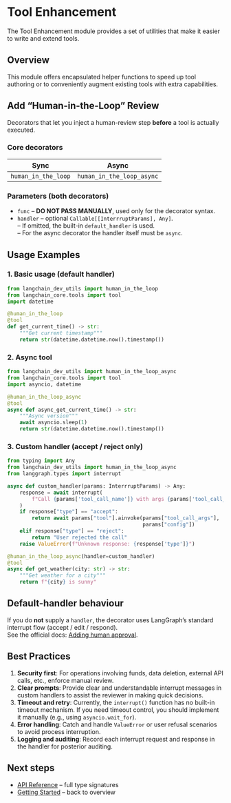 # Tool Enhancement

The Tool Enhancement module provides a set of utilities that make it easier to write and extend tools.

## Overview

This module offers encapsulated helper functions to speed up tool authoring or to conveniently augment existing tools with extra capabilities.

## Add “Human-in-the-Loop” Review

Decorators that let you inject a human-review step **before** a tool is actually executed.

### Core decorators

| Sync                | Async                     |
| ------------------- | ------------------------- |
| `human_in_the_loop` | `human_in_the_loop_async` |

### Parameters (both decorators)

- `func` – **DO NOT PASS MANUALLY**, used only for the decorator syntax.
- `handler` – optional `Callable[[InterrruptParams], Any]`.  
  – If omitted, the built-in `default_handler` is used.  
  – For the async decorator the handler itself must be `async`.

## Usage Examples

### 1. Basic usage (default handler)

```python
from langchain_dev_utils import human_in_the_loop
from langchain_core.tools import tool
import datetime

@human_in_the_loop
@tool
def get_current_time() -> str:
    """Get current timestamp"""
    return str(datetime.datetime.now().timestamp())
```

### 2. Async tool

```python
from langchain_dev_utils import human_in_the_loop_async
from langchain_core.tools import tool
import asyncio, datetime

@human_in_the_loop_async
@tool
async def async_get_current_time() -> str:
    """Async version"""
    await asyncio.sleep(1)
    return str(datetime.datetime.now().timestamp())
```

### 3. Custom handler (accept / reject only)

```python
from typing import Any
from langchain_dev_utils import human_in_the_loop_async
from langgraph.types import interrupt

async def custom_handler(params: InterrruptParams) -> Any:
    response = await interrupt(
        f"Call {params['tool_call_name']} with args {params['tool_call_args']}?"
    )
    if response["type"] == "accept":
        return await params["tool"].ainvoke(params["tool_call_args"],
                                            params["config"])
    elif response["type"] == "reject":
        return "User rejected the call"
    raise ValueError(f"Unknown response: {response['type']}")

@human_in_the_loop_async(handler=custom_handler)
@tool
async def get_weather(city: str) -> str:
    """Get weather for a city"""
    return f"{city} is sunny"
```

## Default-handler behaviour

If you do **not** supply a `handler`, the decorator uses LangGraph’s standard interrupt flow (accept / edit / respond).  
See the official docs: [Adding human approval](https://docs.langchain.com/oss/python/langgraph/add-human-in-the-loop).

## Best Practices

1. **Security first**: For operations involving funds, data deletion, external API calls, etc., enforce manual review.
2. **Clear prompts**: Provide clear and understandable interrupt messages in custom handlers to assist the reviewer in making quick decisions.
3. **Timeout and retry**: Currently, the `interrupt()` function has no built-in timeout mechanism. If you need timeout control, you should implement it manually (e.g., using `asyncio.wait_for`).
4. **Error handling**: Catch and handle `ValueError` or user refusal scenarios to avoid process interruption.
5. **Logging and auditing**: Record each interrupt request and response in the handler for posterior auditing.

## Next steps

- [API Reference](./api-reference.md) – full type signatures
- [Getting Started](./getting-started.md) – back to overview
